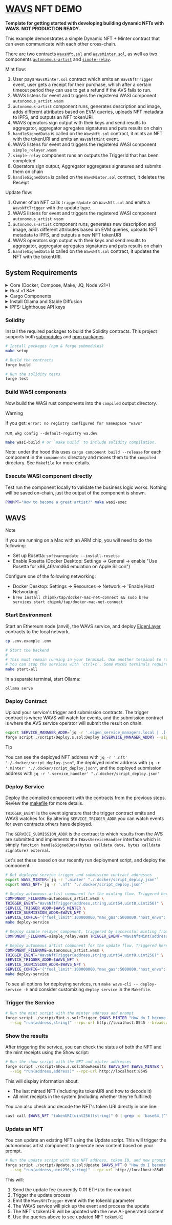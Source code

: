 # [WAVS](https://docs.wavs.xyz) NFT DEMO

**Template for getting started with developing building dynamic NFTs with WAVS. NOT PRODUCTION READY.**

This example demonstrates a simple Dynamic NFT + Minter contract that can even communicate with each other cross-chain.

There are two contracts [`WavsNft.sol`](./src/contracts/WavsNft.sol) and [`WavsMinter.sol`](./src/contracts/WavsMinter.sol), as well as two components [`autonomous-artist`](./components/autonomous-artist/) and [`simple-relay`](./components/simple-relay/).

Mint flow:

1. User pays `WavsMinter.sol` contract which emits an `WavsNftTrigger` event, user gets a receipt for their purchase, which after a certain timeout period they can use to get a refund if the AVS fails to run.
2. WAVS listens for event and triggers the registered WASI component `autonomous_artist.wasm`
3. `autonomous-artist` component runs, generates description and image, adds different attributes based on EVM queries, uploads NFT metadata to IPFS, and outputs an NFT tokenURI
4. WAVS operators sign output with their keys and send results to aggregator, aggregator agregates signatures and puts results on chain
5. `handleSignedData` is called on the `WavsNft.sol` contract, it mints an NFT with the tokenURI and emits an `WavsNftMint` event.
6. WAVS listens for event and triggers the registered WASI component `simple_relayer.wasm`
7. `simple-relay` component runs an outputs the TriggerId that has been completed
8. Operators sign output, Aggregator aggregates signatures and submits them on chain
9. `handleSignedData` is called on the `WavsMinter.sol` contract, it deletes the Receipt

Update flow:

1. Owner of an NFT calls `triggerUpdate` on `WavsNft.sol` and emits a `WavsNftTrigger` with the update type.
2. WAVS listens for event and triggers the registered WASI component `autonomous_artist.wasm`
3. `autonomous-artist` component runs, generates new description and image, adds different attributes based on EVM queries, uploads NFT metadata to IPFS, and outputs a new NFT tokenURI
4. WAVS operators sign output with their keys and send results to aggregator, aggregator agregates signatures and puts results on chain
5. `handleSignedData` is called on the `WavsNft.sol` contract, it updates the NFT with the tokenURI.

## System Requirements

<details>
<summary>Core (Docker, Compose, Make, JQ, Node v21+)</summary>

### Docker

- **MacOS**: `brew install --cask docker`
- **Linux**: `sudo apt -y install docker.io`
- **Windows WSL**: [docker desktop wsl](https://docs.docker.com/desktop/wsl/#turn-on-docker-desktop-wsl-2) & `sudo chmod 666 /var/run/docker.sock`
- [Docker Documentation](https://docs.docker.com/get-started/get-docker/)

### Docker Compose

- **MacOS**: Already installed with Docker installer
- **Linux + Windows WSL**: `sudo apt-get install docker-compose-v2`
- [Compose Documentation](https://docs.docker.com/compose/)

### Make

- **MacOS**: `brew install make`
- **Linux + Windows WSL**: `sudo apt -y install make`
- [Make Documentation](https://www.gnu.org/software/make/manual/make.html)

### JQ

- **MacOS**: `brew install jq`
- **Linux + Windows WSL**: `sudo apt -y install jq`
- [JQ Documentation](https://jqlang.org/download/)

### Node.js

- **Required Version**: v21+
- [Installation via NVM](https://github.com/nvm-sh/nvm?tab=readme-ov-file#installing-and-updating)
</details>

<details>

<summary>Rust v1.84+</summary>

### Rust Installation

```bash
curl --proto '=https' --tlsv1.2 -sSf https://sh.rustup.rs | sh

rustup toolchain install stable
rustup target add wasm32-wasip2
```

### Upgrade Rust

```bash
# Remove old targets if present
rustup target remove wasm32-wasi || true
rustup target remove wasm32-wasip1 || true

# Update and add required target
rustup update stable
rustup target add wasm32-wasip2
```

</details>

<details>
<summary>Cargo Components</summary>

### Install Cargo Components

```bash
# Install required cargo components
# https://github.com/bytecodealliance/cargo-component#installation
cargo install cargo-binstall
cargo binstall cargo-component warg-cli wkg --locked --no-confirm --force

# Configure default registry
wkg config --default-registry wa.dev
```

</details>

<details>
<summary>Install Ollama and Stable Diffusion</summary>
### Install Ollama

This example use an LLM configured for determinism, run locally with Ollama. The model is llama3.1, but other open source models can be used if you change the config in `components/automous-artist/src`.

For more information about AVSs and deterministic AI, see our [blog post on the subject](https://www.layer.xyz/news-and-insights/deterministic-ai).

You can download Ollama here: https://ollama.com/

Get the llama 3.1 model.

```bash
ollama pull llama3.1
```

In a separate terminal run Ollama in the background with:

```bash
ollama serve
```

### Install Stable Diffusion

In a separate terminal, run stable diffusion locally.

```bash
git clone https://github.com/AUTOMATIC1111/stable-diffusion-webui
cd stable-diffusion-webui
./webui.sh --api
```

For testing, you can alternately set `WAVS_ENV_SD_API_URL` and `WAVS_ENV_SD_API_KEY` with a stable diffusion API.

### Notes on Production Deployments

In a production AVS environment, you would need to ship an bundles that bundles WAVS, Ollama, and Stable Diffusion together into a new docker image. More information on support for WAVS sidecars will be forthcoming in a future release. For deterministic output, every AVS operator MUST use the same GPU.

</details>

<details>
<summary>IPFS: Lighthouse API keys</summary>
This example currently uses [Lighthouse](https://lighthouse.storage/) to store NFT metadata.

You can get a free API key by signing up, simply set it in your `.env` file.

```
WAVS_ENV_IPFS_API_URL="https://node.lighthouse.storage/api/v0/add"
WAVS_ENV_LIGHTHOUSE_API_KEY="your-lighthouse-api-key"
```

</details>

### Solidity

Install the required packages to build the Solidity contracts. This project supports both [submodules](./.gitmodules) and [npm packages](./package.json).

```bash
# Install packages (npm & forge submodules)
make setup

# Build the contracts
forge build

# Run the solidity tests
forge test
```

### Build WASI components

Now build the WASI rust components into the `compiled` output directory.

> [!WARNING]
> If you get: `error: no registry configured for namespace "wavs"`
>
> run, `wkg config --default-registry wa.dev`

```bash
make wasi-build # or `make build` to include solidity compilation.
```

Note: under the hood this uses `cargo component build --release` for each component in the `components` directory and moves them to the `compiled` directory. See `Makefile` for more details.

### Execute WASI component directly

Test run the component locally to validate the business logic works. Nothing will be saved on-chain, just the output of the component is shown.

```bash
PROMPT="How to become a great artist?" make wasi-exec
```

## WAVS

> [!NOTE]
> If you are running on a Mac with an ARM chip, you will need to do the following:
>
> - Set up Rosetta: `softwareupdate --install-rosetta`
> - Enable Rosetta (Docker Desktop: Settings -> General -> enable "Use Rosetta for x86_46/amd64 emulation on Apple Silicon")
>
> Configure one of the following networking:
>
> - Docker Desktop: Settings -> Resources -> Network -> 'Enable Host Networking'
> - `brew install chipmk/tap/docker-mac-net-connect && sudo brew services start chipmk/tap/docker-mac-net-connect`

### Start Environment

Start an Ethereum node (anvil), the WAVS service, and deploy [EigenLayer](https://www.eigenlayer.xyz/) contracts to the local network.

```bash
cp .env.example .env

# Start the backend
#
# This must remain running in your terminal. Use another terminal to run other commands.
# You can stop the services with `ctrl+c`. Some MacOS terminals require pressing it twice.
make start-all
```

In a separate terminal, start Ollama:

```
ollama serve
```

### Deploy Contract

Upload your service's trigger and submission contracts. The trigger contract is where WAVS will watch for events, and the submission contract is where the AVS service operator will submit the result on chain.

```bash
export SERVICE_MANAGER_ADDR=`jq -r '.eigen_service_managers.local | .[-1]' .docker/deployments.json`
forge script ./script/Deploy.s.sol:Deploy ${SERVICE_MANAGER_ADDR} --sig "run(string)" --rpc-url http://localhost:8545 --broadcast
```

> [!TIP]
> You can see the deployed NFT address with `jq -r '.nft' "./.docker/script_deploy.json"`,
> the deployed minter address with `jq -r '.minter' "./.docker/script_deploy.json"`,
> and the deployed submission address with `jq -r '.service_handler' "./.docker/script_deploy.json"`

### Deploy Service

Deploy the compiled component with the contracts from the previous steps. Review the [makefile](./Makefile) for more details.

`TRIGGER_EVENT` is the event signature that the trigger contract emits and WAVS watches for. By altering `SERVICE_TRIGGER_ADDR` you can watch events for even contracts others have deployed.

The `SERVICE_SUBMISSION_ADDR` is the contract to which results from the AVS are submitted and implements the `IWavsServiceHandler` interface which is simply `function handleSignedData(bytes calldata data, bytes calldata signature) external`.

Let's set these based on our recently run deployment script, and deploy the component.

```bash
# Get deployed service trigger and submission contract addresses
export WAVS_MINTER=`jq -r '.minter' "./.docker/script_deploy.json"`
export WAVS_NFT=`jq -r '.nft' "./.docker/script_deploy.json"`

# Deploy autonmous artist component for the minting flow. Triggered here by the WavsMinter.sol contract
COMPONENT_FILENAME=autonomous_artist.wasm \
TRIGGER_EVENT="WavsNftTrigger(address,string,uint64,uint8,uint256)" \
SERVICE_TRIGGER_ADDR=$WAVS_MINTER \
SERVICE_SUBMISSION_ADDR=$WAVS_NFT \
SERVICE_CONFIG='{"fuel_limit":100000000,"max_gas":5000000,"host_envs":["WAVS_ENV_IPFS_API_URL","WAVS_ENV_LIGHTHOUSE_API_KEY"],"kv":[["nft_contract","'$WAVS_NFT'"]],"workflow_id":"default","component_id":"default"}' \
make deploy-service

# Deploy simple relayer component, triggered by successful minting from the WavsNft.sol contract
COMPONENT_FILENAME=simple_relay.wasm TRIGGER_EVENT="WavsNftMint(address,uint256,string,uint64)" SERVICE_TRIGGER_ADDR=$WAVS_NFT SERVICE_SUBMISSION_ADDR=$WAVS_MINTER make deploy-service

# Deploy autonmous artist component for the update flow. Triggered here by the WavsNft.sol contract
COMPONENT_FILENAME=autonomous_artist.wasm \
TRIGGER_EVENT="WavsNftTrigger(address,string,uint64,uint8,uint256)" \
SERVICE_TRIGGER_ADDR=$WAVS_NFT \
SERVICE_SUBMISSION_ADDR=$WAVS_NFT \
SERVICE_CONFIG='{"fuel_limit":100000000,"max_gas":5000000,"host_envs":["WAVS_ENV_IPFS_API_URL","WAVS_ENV_LIGHTHOUSE_API_KEY"],"kv":[["nft_contract","'$WAVS_NFT'"]],"workflow_id":"default","component_id":"default"}' \
make deploy-service
```

To see all options for deploying services, run `make wavs-cli -- deploy-service -h` and consider customizing `deploy service` in the `Makefile`.

### Trigger the Service

```bash
# Run the mint script with the minter address and prompt
forge script ./script/Mint.s.sol:Trigger $WAVS_MINTER "How do I become a great Artist?" \
  --sig "run(address,string)" --rpc-url http://localhost:8545 --broadcast
```

### Show the results

After triggering the service, you can check the status of both the NFT and the mint receipts using the Show script:

```bash
# Run the show script with the NFT and minter addresses
forge script ./script/Show.s.sol:ShowResults $WAVS_NFT $WAVS_MINTER \
  --sig "run(address,address)" --rpc-url http://localhost:8545
```

This will display information about:

- The last minted NFT (including its tokenURI and how to decode it)
- All mint receipts in the system (including whether they're fulfilled)

You can also check and decode the NFT's token URI directly in one line:

```bash
cast call $WAVS_NFT "tokenURI(uint256)(string)" 0 | grep -o 'base64,[^"]*' | cut -d',' -f2 | base64 -d | jq
```

### Update an NFT

You can update an existing NFT using the Update script. This will trigger the autonomous artist component to generate new content based on your prompt.

```bash
# Run the update script with the NFT address, token ID, and new prompt
forge script ./script/Update.s.sol:Update $WAVS_NFT 0 "How do I become a great Engineer?" \
  --sig "run(address,uint256,string)" --rpc-url http://localhost:8545 --broadcast
```

This will:

1. Send the update fee (currently 0.01 ETH) to the contract
2. Trigger the update process
3. Emit the `WavsNftTrigger` event with the tokenId parameter
4. The WAVS service will pick up the event and process the update
5. The NFT's tokenURI will be updated with the new AI-generated content
6. Use the queries above to see updated NFT `tokenURI`
